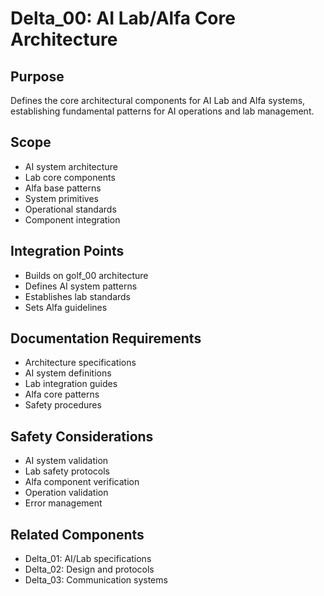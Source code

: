 # Delta_00: AI Lab/Alfa Core Architecture

## Purpose

Defines the core architectural components for AI Lab and Alfa systems, establishing fundamental patterns for AI operations and lab management.

## Scope

- AI system architecture
- Lab core components
- Alfa base patterns
- System primitives
- Operational standards
- Component integration

## Integration Points

- Builds on golf_00 architecture
- Defines AI system patterns
- Establishes lab standards
- Sets Alfa guidelines

## Documentation Requirements

- Architecture specifications
- AI system definitions
- Lab integration guides
- Alfa core patterns
- Safety procedures

## Safety Considerations

- AI system validation
- Lab safety protocols
- Alfa component verification
- Operation validation
- Error management

## Related Components

- Delta_01: AI/Lab specifications
- Delta_02: Design and protocols
- Delta_03: Communication systems